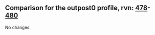 ## Comparison for the outpost0 profile, rvn: [478](https://github.com/PRO100KatYT/FortniteProfileRevisions/tree/main/profiles/outpost0/478%20outpost0.json)-[480](https://github.com/PRO100KatYT/FortniteProfileRevisions/tree/main/profiles/outpost0/480%20outpost0.json)

No changes
